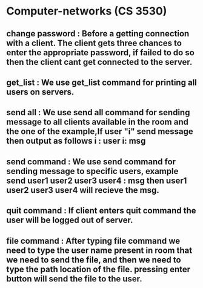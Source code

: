 # Computer-networks (CS 3530)
## change password : Before a getting connection with a client. The client gets three chances to enter the appropriate password, if failed to do so then the client cant get connected to the server.
## get_list : We use get_list command for printing all users on servers.
## send all : We use send all command for sending message to all clients available in the room and the one of the example,If user "i" send message then output as follows i : user i: msg
## send command : We use send command for sending message to specific users, example send user1 user2 user3 user4 : msg then user1 user2 user3 user4 will recieve the msg.
## quit command : If client enters quit command the user will be logged out of server.
## file command : After typing file command we need to type the user name present in room that we need to send the file, and then we need to type the path location of the file. pressing enter button will send the file to the user.

